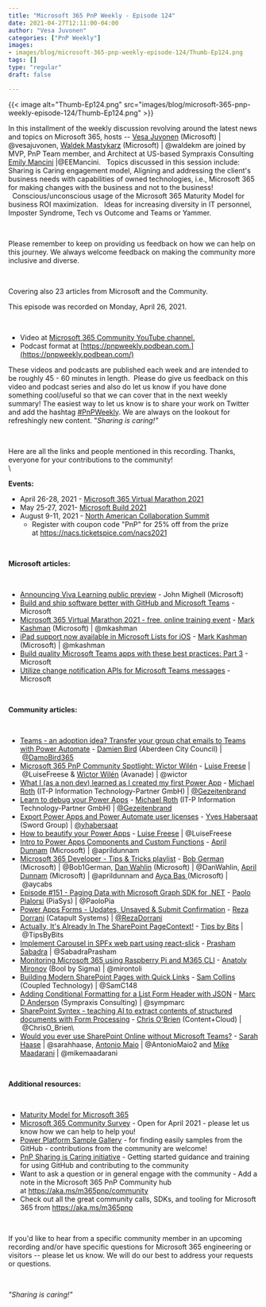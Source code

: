 ```yaml
---
title: "Microsoft 365 PnP Weekly - Episode 124"
date: 2021-04-27T12:11:00-04:00
author: "Vesa Juvonen"
categories: ["PnP Weekly"]
images:
- images/blog/microsoft-365-pnp-weekly-episode-124/Thumb-Ep124.png
tags: []
type: "regular"
draft: false

---
```


{{< image alt="Thumb-Ep124.png" src="images/blog/microsoft-365-pnp-weekly-episode-124/Thumb-Ep124.png" >}}

In this installment of the weekly discussion revolving around the latest
news and topics on Microsoft 365, hosts -- [Vesa
Juvonen](http://twitter.com/vesajuvonen) (Microsoft) \|
\@vesajuvonen, [Waldek
Mastykarz](http://twitter.com/waldekm) (Microsoft) \| \@waldekm are
joined by MVP, PnP Team member, and Architect at US-based Sympraxis
Consulting [Emily Mancini](https://twitter.com/EEMancini)
\|\@EEMancini.   Topics discussed in this session include:  Sharing is
Caring engagement model, Aligning and addressing the client's business
needs with capabilities of owned technologies, i.e., Microsoft 365 for
making changes with the business and not to the business!
  Conscious/unconscious usage of the Microsoft 365 Maturity Model for
business ROI maximization.   Ideas for increasing diversity in IT
personnel, Imposter Syndrome, Tech vs Outcome and Teams or Yammer.   

 

Please remember to keep on providing us feedback on how we can help on
this journey. We always welcome feedback on making the community more
inclusive and diverse.

 

Covering also 23 articles from Microsoft and the Community.

This episode was recorded on Monday, April 26, 2021.

 

-   Video at [Microsoft 365 Community YouTube
    channel.](https://aka.ms/m365pnp-videos)
-   Podcast format
    at [https://pnpweekly.podbean.com.](https://pnpweekly.podbean.com/)


These videos and podcasts are published each week and are intended to be
roughly 45 - 60 minutes in length.  Please do give us feedback on this
video and podcast series and also do let us know if you have done
something cool/useful so that we can cover that in the next weekly
summary! The easiest way to let us know is to share your work on Twitter
and add the
hashtag [#PnPWeekly](https://twitter.com/search?q=%23pnpweekly). We are
always on the lookout for refreshingly new content. "*Sharing is
caring!"* 

 

Here are all the links and people mentioned in this recording. Thanks,
everyone for your contributions to the community!\
\

**Events:**

-   April 26-28, 2021 - [Microsoft 365 Virtual Marathon
    2021](https://www.m365virtualmarathon.com/)
-   May 25-27, 2021- [Microsoft Build
    2021](https://mybuild.microsoft.com/?WT.mc_id=m365-26913-wmastyka)
-   August 9-11, 2021 - [North American Collaboration
    Summit](https://www.collabsummit.org/)
    -   Register with coupon code \"PnP\" for 25% off from the prize
        at <https://nacs.ticketspice.com/nacs2021>

 

**Microsoft articles:**

 

-   [Announcing Viva Learning public
    preview](https://techcommunity.microsoft.com/t5/microsoft-viva-blog/announcing-viva-learning-public-preview/ba-p/2251542?WT.mc_id=m365-26913-wmastyka) -
    John Mighell (Microsoft)
-   [Build and ship software better with GitHub and Microsoft
    Teams](https://techcommunity.microsoft.com/t5/microsoft-teams-blog/build-and-ship-software-better-with-github-and-microsoft-teams/ba-p/2290231?WT.mc_id=m365-26913-wmastyka) -
    Microsoft
-   [Microsoft 365 Virtual Marathon 2021 - free, online training
    event](https://techcommunity.microsoft.com/t5/microsoft-sharepoint-blog/microsoft-365-virtual-marathon-2021-free-online-training-event/ba-p/2279514?WT.mc_id=m365-26913-wmastyka) -
    [Mark Kashman](https://twitter.com/mkashman) (Microsoft)
    \| \@mkashman
-   [iPad support now available in Microsoft Lists for
    iOS](https://techcommunity.microsoft.com/t5/microsoft-365-blog/ipad-support-now-available-in-microsoft-lists-for-ios/ba-p/2281161?WT.mc_id=m365-26913-wmastyka) -
    [Mark Kashman](https://twitter.com/mkashman) (Microsoft)
    \| \@mkashman
-   [Build quality Microsoft Teams apps with these best practices: Part
    3](https://developer.microsoft.com/en-us/microsoft-365/blogs/build-quality-microsoft-teams-apps-with-these-best-practices-part-3/?WT.mc_id=m365-26913-wmastyka) -
    Microsoft
-   [Utilize change notification APIs for Microsoft Teams
    messages](https://developer.microsoft.com/en-us/microsoft-365/blogs/utilize-change-notification-apis-for-microsoft-teams-messages/?WT.mc_id=m365-26913-wmastyka) -
    Microsoft

 

**Community articles:**

 

-   [Teams - an adoption idea? Transfer your group chat emails to Teams
    with Power
    Automate](https://techcommunity.microsoft.com/t5/microsoft-365-pnp-blog/teams-an-adoption-idea-transfer-your-group-chat-emails-to-teams/ba-p/2290219?WT.mc_id=m365-26913-wmastyka)
    - [Damien Bird](https://twitter.com/DamoBird365) (Aberdeen City
    Council)
    \| [\@DamoBird365](/t5/user/viewprofilepage/user-id/1035201)
-   [Microsoft 365 PnP Community Spotlight: Wictor
    Wilén](https://techcommunity.microsoft.com/t5/microsoft-365-pnp-blog/microsoft-365-pnp-community-spotlight-wictor-wil%C3%A9n/ba-p/2290078?WT.mc_id=m365-26913-wmastyka)
    - [Luise Freese](https://twitter.com/LuiseFreese) \| \@LuiseFreese &
    [Wictor Wilén](https://twitter.com/wictor) (Avanade) \| \@wictor
-   [What I (as a non dev) learned as I created my first Power
    App](https://techcommunity.microsoft.com/t5/microsoft-365-pnp-blog/what-i-as-a-non-dev-learned-as-i-created-my-first-power-app/ba-p/2288239?WT.mc_id=m365-26913-wmastyka)
    - [Michael Roth](https://twitter.com/@gezeitenbrand) (IT-P
    Information Technology-Partner GmbH)
    \| [\@Gezeitenbrand](/t5/user/viewprofilepage/user-id/308558)
-   [Learn to debug your Power
    Apps](https://techcommunity.microsoft.com/t5/microsoft-365-pnp-blog/learn-to-debug-your-power-apps/ba-p/2288271?WT.mc_id=m365-26913-wmastyka)
    - [Michael Roth](https://twitter.com/@gezeitenbrand) (IT-P
    Information Technology-Partner GmbH)
    \| [\@Gezeitenbrand](/t5/user/viewprofilepage/user-id/308558)
-   [Export Power Apps and Power Automate user
    licenses](https://techcommunity.microsoft.com/t5/microsoft-365-pnp-blog/export-power-apps-and-power-automate-user-licenses/ba-p/2281840?WT.mc_id=m365-26913-wmastyka)
    - [Yves Habersaat](https://www.twitter.com/yhabersaat) (Sword Group)
    \| [\@yhabersaat](/t5/user/viewprofilepage/user-id/957821)
-   [How to beautify your Power
    Apps](https://techcommunity.microsoft.com/t5/microsoft-365-pnp-blog/how-to-beautify-your-power-apps/ba-p/2280799?WT.mc_id=m365-26913-wmastyka)
    - [Luise Freese](https://twitter.com/LuiseFreese) \| \@LuiseFreese
-   [Intro to Power Apps Components and Custom
    Functions](https://www.youtube.com/watch?v=MQGqHwZdUes) - [April
    Dunnam](https://twitter.com/aprildunnam) (Microsoft)
    \| \@aprildunnam
-   [Microsoft 365 Developer - Tips & Tricks
    playlist](https://www.youtube.com/playlist?list=PLWZJrkeLOrbYY0fA3G6m9pi37WuhwI0ab) -
    [Bob German](https://twitter.com/Bob1German) (Microsoft) \|
    \@Bob1German, [Dan Wahlin](https://twitter.com/DanWahlin)
    (Microsoft) \| \@DanWahlin, [April
    Dunnam](https://twitter.com/aprildunnam) (Microsoft)
    \| \@aprildunnam and [Ayca
    Bas](http://twitter.com/aycabs)[ ](http://twitter.com/aycabs)(Microsoft)
    \| \@aycabs​
-   [Episode #151​ - Paging Data with Microsoft Graph SDK for
    .NET](https://www.youtube.com/watch?v=H_gg3fmCWzo) - [Paolo
    Pialorsi](https://twitter.com/PaoloPia) (PiaSys) \| \@PaoloPia
-   [Power Apps Forms - Updates, Unsaved & Submit
    Confirmation](https://www.youtube.com/watch?v=S0Zs66RVka4) - [Reza
    Dorrani](https://twitter.com/rezadorrani) (Catapult Systems)
    \| [\@RezaDorrani](/t5/user/viewprofilepage/user-id/285374)
-   [Actually, It's Already In The SharePoint
    PageContext!](https://tipsbybits.com/other/actually-its-already-in-the-sharepoint-pagecontext/) -
    [Tips by Bits](https://twitter.com/TipsByBits) \| \@TipsByBits
-   [Implement Carousel in SPFx web part using
    react-slick](https://knowledge-junction.com/2021/04/22/implement-carousel-in-spfx-webpart-using-react-slick/) -
    [Prasham Sabadra](https://twitter.com/SabadraPrasham)
    \| \@SabadraPrasham
-   [Monitoring Microsoft 365 using Raspberry Pi and M365
    CLI](https://chuvash.eu/2021/04/20/monitoring-microsoft-365-using-raspberry-pi-and-m365-cli/)
    - [Anatoly Mironov](https://twitter.com/mirontoli) (Bool by Sigma)
    \| \@mirontoli
-   [Building Modern SharePoint Pages with Quick
    Links](https://coupledtech.com/2021/04/20/sharepoint-quick-links/)
    - [Sam Collins](https://twitter.com/SamC148) (Coupled Technology)
    \| \@SamC148
-   [Adding Conditional Formatting for a List Form Header with
    JSON](https://sympmarc.com/2021/04/21/adding-conditional-formatting-for-a-list-form-header-with-json/) -
    [Marc D Anderson](https://twitter.com/sympmarc) (Sympraxis
    Consulting) \| \@sympmarc
-   [SharePoint Syntex - teaching AI to extract contents of structured
    documents with Form
    Processing](https://www.sharepointnutsandbolts.com/2021/04/Syntex-Forms-Processing.html) -
    [Chris O\'Brien](https://twitter.com/ChrisO_Brien) (Content+Cloud)
    \| \@ChrisO_Brien\
-   [Would you ever use SharePoint Online without Microsoft
    Teams?](https://regarding365.com/would-you-ever-use-sharepoint-online-without-microsoft-teams-42056319f7de)
    - [Sarah Haase](https://twitter.com/sarahhaase) \|
    \@sarahhaase, [Antonio Maio](https://twitter.com/AntonioMaio2) \|
    \@AntonioMaio2 and [Mike
    Maadarani](https://twitter.com/mikemaadarani) \| \@mikemaadarani

 

**Additional resources:**

 

-   [Maturity Model for Microsoft
    365](https://docs.microsoft.com/en-us/microsoft-365/community/microsoft365-maturity-model--intro?WT.mc_id=m365-26913-wmastyka)
-   [Microsoft 365 Community Survey](https://aka.ms/m365pnp/survey) -
    Open for April 2021 - please let us know how we can help to help
    you!
-   [Power Platform Sample
    Gallery](https://aka.ms/powerplatform-samples) - for finding easily
    samples from the GitHub - contributions from the community are
    welcome!
-   [PnP Sharing is Caring
    initiative](https://aka.ms/sharing-is-caring) - Getting started
    guidance and training for using GitHub and contributing to the
    community
-   Want to ask a question or in general engage with the community - Add
    a note in the Microsoft 365 PnP Community hub
    at <https://aka.ms/m365pnp/community>
-   Check out all the great community calls, SDKs, and tooling for
    Microsoft 365 from <https://aka.ms/m365pnp>

 

If you'd like to hear from a specific community member in an upcoming
recording and/or have specific questions for Microsoft 365 engineering
or visitors -- please let us know. We will do our best to address your
requests or questions.

 

*\"Sharing is caring!\"*
